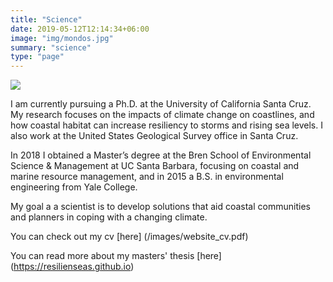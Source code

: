 ```yaml
---
title: "Science"
date: 2019-05-12T12:14:34+06:00
image: "img/mondos.jpg"
summary: "science"
type: "page"
---
```


![](/img/mondos.jpg)

I am currently pursuing a  Ph.D. at the University of California Santa Cruz. My research focuses on the impacts of climate change on coastlines, and how coastal habitat can increase resiliency to storms and rising sea levels. I also work at the United States Geological Survey office in Santa Cruz. 

In 2018 I obtained a Master’s degree at the Bren School of Environmental Science & Management at UC Santa Barbara, focusing on coastal and marine resource management, and in 2015 a B.S. in environmental engineering from Yale College.

My goal a a scientist is to develop solutions that aid coastal communities and planners in coping with a changing climate. 

You can check out my cv [here] (/images/website_cv.pdf)

You can read more about my masters' thesis [here] (https://resilienseas.github.io)

